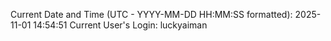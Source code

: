 Current Date and Time (UTC - YYYY-MM-DD HH:MM:SS formatted): 2025-11-01 14:54:51
Current User's Login: luckyaiman
